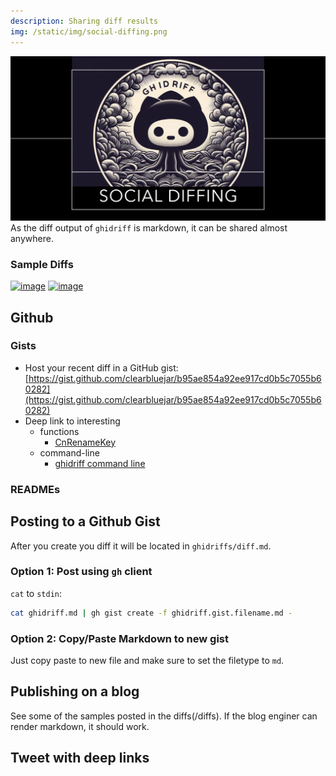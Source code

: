```yaml
---
description: Sharing diff results
img: /static/img/social-diffing.png
---
```


![Alt text](../../static/img/social-diffing.png)
As the diff output of `ghidriff` is markdown, it can be shared almost anywhere.

### Sample Diffs

<div>
    <a href="https://gist.github.com/clearbluejar/b95ae854a92ee917cd0b5c7055b60282"><img width="30%" align=top alt="image" src="https://github.com/clearbluejar/ghidriff/assets/3752074/d53b681f-8cc9-479c-af4c-5ec697cf4989"></a>
    <a href="https://gist.github.com/clearbluejar/b95ae854a92ee917cd0b5c7055b60282#visual-chart-diff"><img width="30%" align=top alt="image" src="https://github.com/clearbluejar/ghidriff/assets/3752074/16d7ae4c-4df9-4bcd-b4af-0ce576d49ad1"></a>
<div>


## Github

### Gists

- Host your recent diff in a GitHub gist: [https://gist.github.com/clearbluejar/b95ae854a92ee917cd0b5c7055b60282](https://gist.github.com/clearbluejar/b95ae854a92ee917cd0b5c7055b60282)
- Deep link to interesting 
  - functions
    - [CnRenameKey](https://gist.github.com/clearbluejar/b95ae854a92ee917cd0b5c7055b60282#cmrenamekey)
  - command-line
    - [ghidriff command line](https://gist.github.com/clearbluejar/b95ae854a92ee917cd0b5c7055b60282#command-line)


### READMEs

## Posting to a Github Gist

After you create you diff it will be located in `ghidriffs/diff.md`.

### Option 1: Post using `gh` client

`cat` to `stdin`:

```bash
cat ghidriff.md | gh gist create -f ghidriff.gist.filename.md -
```

### Option 2: Copy/Paste Markdown to new gist

Just copy paste to new file and make sure to set the filetype to `md`.

## Publishing on a blog

See some of the samples posted in the diffs(/diffs). If the blog enginer can render markdown, it should work.


## Tweet with deep links

